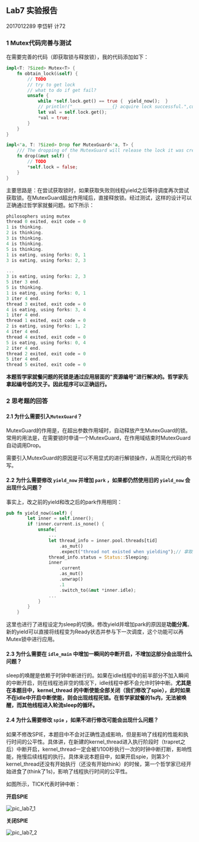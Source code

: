 ## Lab7 实验报告

2017012289 李岱轩 计72

### 1 Mutex代码完善与测试

在需要完善的代码（即获取锁与释放锁），我的代码添加如下：

```rust
impl<T: ?Sized> Mutex<T> {
    fn obtain_lock(&self) {
        // TODO
        // try to get lock
        // what to do if get fail?
        unsafe {
            while *self.lock.get() == true {  yield_now();  }
            // println!("_______________{} acquire lock successful.",current_tid());
            let val = self.lock.get();
            *val = true;
        }
    }
}

impl<'a, T: ?Sized> Drop for MutexGuard<'a, T> {
    /// The dropping of the MutexGuard will release the lock it was created from.
    fn drop(&mut self) {
        // TODO
        *self.lock = false;
    }
}
```

主要思路是：在尝试获取锁时，如果获取失败则线程yield之后等待调度再次尝试获取锁。在MutexGuard超出作用域后，直接释放锁。经过测试，这样的设计可以正确通过哲学家就餐问题。如下所示：

```rust
philosophers using mutex
thread 0 exited, exit code = 0
1 is thinking.
2 is thinking.
3 is thinking.
4 is thinking.
5 is thinking.
1 is eating, using forks: 0, 1
3 is eating, using forks: 2, 3

...
3 is eating, using forks: 2, 3
5 iter 3 end.
5 is thinking.
1 is eating, using forks: 0, 1
3 iter 4 end.
thread 3 exited, exit code = 0
4 is eating, using forks: 3, 4
1 iter 4 end.
thread 1 exited, exit code = 0
2 is eating, using forks: 1, 2
4 iter 4 end.
thread 4 exited, exit code = 0
5 is eating, using forks: 0, 4
2 iter 4 end.
thread 2 exited, exit code = 0
5 iter 4 end.
thread 5 exited, exit code = 0
```

**本题哲学家就餐问题的死锁是通过应用层面的"资源编号"进行解决的。哲学家先拿起编号低的叉子。因此程序可以正确运行。**

### 2 思考题的回答

#### 2.1 为什么需要引入`MutexGuard`？

MutexGuard的作用是，在超出参数作用域时，自动释放产生MutexGuard的锁。常用的用法是，在需要锁时申请一个MutexGuard，在作用域结束时MutexGuard自动调用Drop。

需要引入MutexGuard的原因是可以不用显式的进行解锁操作，从而简化代码的书写。

#### 2.2 为什么需要修改 `yield_now` 并增加 `park` ，如果都仍然使用旧的 `yield_now` 会出现什么问题？

事实上，改之前的yield和改之后的park作用相同：

```rust
pub fn yield_now(&self) {
        let inner = self.inner();
        if !inner.current.is_none() {
            unsafe{
                ...
                let thread_info = inner.pool.threads[tid]
                    .as_mut()
                    .expect("thread not existed when yielding");// 拿取了线程的
                thread_info.status = Status::Sleeping;
                inner
                    .current
                    .as_mut()
                    .unwrap()
                    .1
                    .switch_to(&mut *inner.idle);
                ...
            }
        }
    }
```

这里也进行了进程设定为sleep的切换。修改yield并增加park的原因是**功能分离**。新的yield可以直接将线程变为Ready状态并参与下一次调度，这个功能可以再Mutex锁中进行应用。

#### 2.3 为什么需要在 `idle_main` 中增加一瞬间的中断开启，不增加这部分会出现什么问题？

sleep的唤醒是依赖于时钟中断进行的。如果在idle线程中的前半部分不加入瞬间的中断开启，则在线程池非空的情况下，idle线程中都不会允许时钟中断。**尤其是在本题目中，kernel_thread 的中断使能全部关闭（我们修改了spie），此时如果不在idle中开启中断使能，则会出现线程死锁。在哲学家就餐的1s内，无法被唤醒，而其他线程进入轮流sleep的循环。**

#### 2.4 为什么需要修改 `spie` ，如果不进行修改可能会出现什么问题？

如果不修改SPIE，本题目中不会对正确性造成影响，但是影响了线程的性能和执行时间的公平性。具体讲，在新建的kernel_thread进入执行阶段时（trapret之后）中断开启，kernel_thread一定会被1/100秒执行一次的时钟中断打断，影响性能，拖慢后续线程的执行。具体来说本题目中，如果开启spie，则第3个kernel_thread还没有开始执行（还没有开始think）的时候，第一个哲学家已经开始进食了(think了1s)，影响了线程执行时间的公平性。

如图所示，TICK代表时钟中断：

**开启SPIE**

![pic_lab7_1](/Users/li-dx/Desktop/Code/OS/Lab/os/report/pic_lab7_1.png)

**关闭SPIE**

![pic_lab7_2](/Users/li-dx/Desktop/Code/OS/Lab/os/report/pic_lab7_2.png)